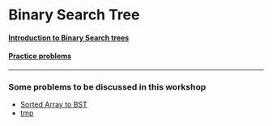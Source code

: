 # Binary Search Tree

#### <a href = "http://sleepincode.blogspot.com/2017/06/all-about-binary-search-trees.html" > Introduction to Binary Search trees </a> 
#### <a href = "https://www.geeksforgeeks.org/binary-search-tree-data-structure/"> Practice problems </a>
<hr>
<h3> Some problems to be discussed in this workshop </h3>
<ul>
  <li><a href=  "https://www.interviewbit.com/problems/sorted-array-to-balanced-bst/" > Sorted Array to BST </a> </li>
  <li> <a href = "#" > tmp </a> </li>

</ul>
